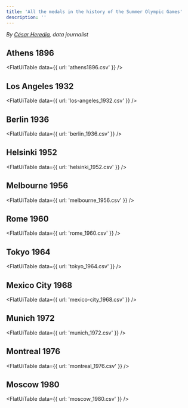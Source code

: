 ```yaml
---
title: 'All the medals in the history of the Summer Olympic Games'
description: ''
---
```


*By [César Heredia](https://x.com/cahered), data journalist*

## Athens 1896

<FlatUiTable
  data={{
    url: 'athens1896.csv'
  }}
/>

## Los Angeles 1932

<FlatUiTable
  data={{
    url: 'los-angeles_1932.csv'
  }}
/>

## Berlin 1936

<FlatUiTable
  data={{
    url: 'berlin_1936.csv'
  }}
/>

## Helsinki 1952

<FlatUiTable
  data={{
    url: 'helsinki_1952.csv'
  }}
/>

## Melbourne 1956

<FlatUiTable
  data={{
    url: 'melbourne_1956.csv'
  }}
/>

## Rome 1960

<FlatUiTable
  data={{
    url: 'rome_1960.csv'
  }}
/>

## Tokyo 1964

<FlatUiTable
  data={{
    url: 'tokyo_1964.csv'
  }}
/>

## Mexico City 1968

<FlatUiTable
  data={{
    url: 'mexico-city_1968.csv'
  }}
/>

## Munich 1972

<FlatUiTable
  data={{
    url: 'munich_1972.csv'
  }}
/>

## Montreal 1976

<FlatUiTable
  data={{
    url: 'montreal_1976.csv'
  }}
/>

## Moscow 1980

<FlatUiTable
  data={{
    url: 'moscow_1980.csv'
  }}
/>
